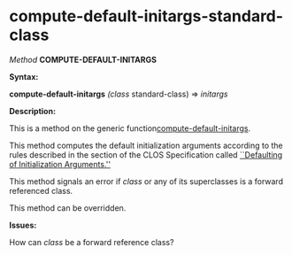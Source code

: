 compute-default-initargs-standard-class
=======================================

*Method* **COMPUTE-DEFAULT-INITARGS**

**Syntax:**

**compute-default-initargs** *(class* standard-class) => *initargs*

**Description:**

This is a method on the generic function[compute-default-initargs](/docs/meta-object-protocol/compute-default-initargs).

This method computes the default initialization arguments according to the rules described in the section of the CLOS Specification called [``Defaulting of Initialization Arguments.''](http://www.cs.cmu.edu/Groups/AI/html/cltl/clm/node295.md#SECTION003219300000000000000)

This method signals an error if *class* or any of its superclasses is a forward referenced class.

This method can be overridden.

**Issues:**

How can *class* be a forward reference class?
